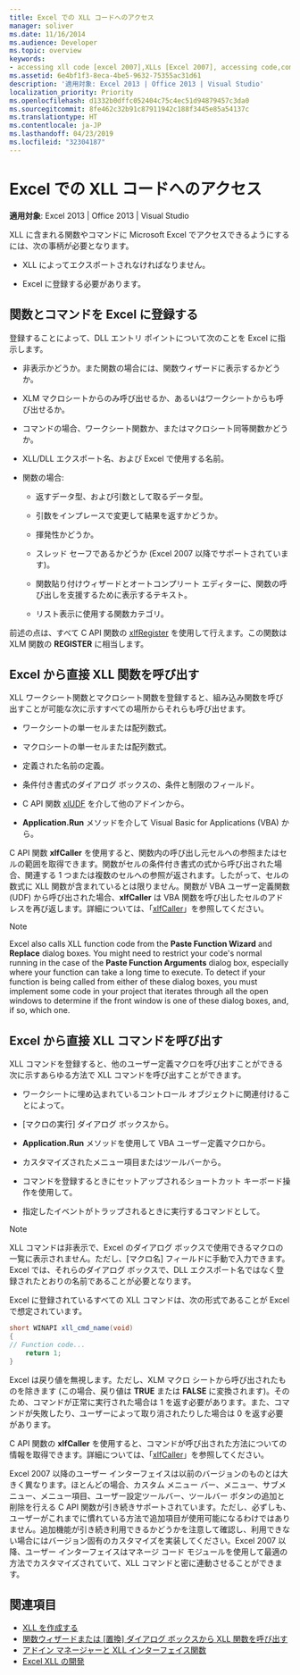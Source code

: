 ```yaml
---
title: Excel での XLL コードへのアクセス
manager: soliver
ms.date: 11/16/2014
ms.audience: Developer
ms.topic: overview
keywords:
- accessing xll code [excel 2007],XLLs [Excel 2007], accessing code,commands [Excel 2007], registration,functions [Excel 2007], registration,calling XLLs from Excel,registering commands [Excel 2007],registering functions [Excel 2007]
ms.assetid: 6e4bf1f3-8eca-4be5-9632-75355ac31d61
description: '適用対象: Excel 2013 | Office 2013 | Visual Studio'
localization_priority: Priority
ms.openlocfilehash: d1332b0dffc052404c75c4ec51d94879457c3da0
ms.sourcegitcommit: 8fe462c32b91c87911942c188f3445e85a54137c
ms.translationtype: HT
ms.contentlocale: ja-JP
ms.lasthandoff: 04/23/2019
ms.locfileid: "32304187"
---
```

# <a name="accessing-xll-code-in-excel"></a>Excel での XLL コードへのアクセス

**適用対象**: Excel 2013 | Office 2013 | Visual Studio 
  
XLL に含まれる関数やコマンドに Microsoft Excel でアクセスできるようにするには、次の事柄が必要となります。
  
- XLL によってエクスポートされなければなりません。
    
- Excel に登録する必要があります。
    
## <a name="registering-functions-and-commands-with-excel"></a>関数とコマンドを Excel に登録する

登録することによって、DLL エントリ ポイントについて次のことを Excel に指示します。
  
- 非表示かどうか。また関数の場合には、関数ウィザードに表示するかどうか。
    
- XLM マクロシートからのみ呼び出せるか、あるいはワークシートからも呼び出せるか。
    
- コマンドの場合、ワークシート関数か、またはマクロシート同等関数かどうか。
    
- XLL/DLL エクスポート名、および Excel で使用する名前。
    
- 関数の場合:
    
  - 返すデータ型、および引数として取るデータ型。
    
  - 引数をインプレースで変更して結果を返すかどうか。
    
  - 揮発性かどうか。
    
  - スレッド セーフであるかどうか (Excel 2007 以降でサポートされています)。
    
  - 関数貼り付けウィザードとオートコンプリート エディターに、関数の呼び出しを支援するために表示するテキスト。
    
  - リスト表示に使用する関数カテゴリ。
    
前述の点は、すべて C API 関数の [xlfRegister](xlfregister-form-1.md) を使用して行えます。この関数は XLM 関数の **REGISTER** に相当します。
  
## <a name="calling-xll-functions-directly-from-excel"></a>Excel から直接 XLL 関数を呼び出す

XLL ワークシート関数とマクロシート関数を登録すると、組み込み関数を呼び出すことが可能な次に示すすべての場所からそれらも呼び出せます。
  
- ワークシートの単一セルまたは配列数式。
    
- マクロシートの単一セルまたは配列数式。
    
- 定義された名前の定義。
    
- 条件付き書式のダイアログ ボックスの、条件と制限のフィールド。
    
- C API 関数 [xlUDF](xludf.md) を介して他のアドインから。
    
- **Application.Run** メソッドを介して Visual Basic for Applications (VBA) から。 
    
C API 関数 **xlfCaller** を使用すると、関数内の呼び出し元セルへの参照またはセルの範囲を取得できます。関数がセルの条件付き書式の式から呼び出された場合、関連する 1 つまたは複数のセルへの参照が返されます。したがって、セルの数式に XLL 関数が含まれているとは限りません。関数が VBA ユーザー定義関数 (UDF) から呼び出された場合、**xlfCaller** は VBA 関数を呼び出したセルのアドレスを再び返します。詳細については、「[xlfCaller](xlfcaller.md)」を参照してください。
  
> [!NOTE]
> Excel also calls XLL function code from the **Paste Function Wizard** and **Replace** dialog boxes. You might need to restrict your code's normal running in the case of the **Paste Function Arguments** dialog box, especially where your function can take a long time to execute. To detect if your function is being called from either of these dialog boxes, you must implement some code in your project that iterates through all the open windows to determine if the front window is one of these dialog boxes, and, if so, which one. 
  
## <a name="calling-xll-commands-directly-from-excel"></a>Excel から直接 XLL コマンドを呼び出す

XLL コマンドを登録すると、他のユーザー定義マクロを呼び出すことができる次に示すあらゆる方法で XLL コマンドを呼び出すことができます。
  
- ワークシートに埋め込まれているコントロール オブジェクトに関連付けることによって。
    
- [マクロの実行] ダイアログ ボックスから。
    
- **Application.Run** メソッドを使用して VBA ユーザー定義マクロから。 
    
- カスタマイズされたメニュー項目またはツールバーから。
    
- コマンドを登録するときにセットアップされるショートカット キーボード操作を使用して。
    
- 指定したイベントがトラップされるときに実行するコマンドとして。
    
> [!NOTE]
> XLL コマンドは非表示で、Excel のダイアログ ボックスで使用できるマクロの一覧に表示されません。ただし、[マクロ名] フィールドに手動で入力できます。Excel では、それらのダイアログ ボックスで、DLL エクスポート名ではなく登録されたとおりの名前であることが必要となります。 
  
Excel に登録されているすべての XLL コマンドは、次の形式であることが Excel で想定されています。
  
```cs
short WINAPI xll_cmd_name(void)
{
// Function code...
    return 1;
}

```

Excel は戻り値を無視します。ただし、XLM マクロ シートから呼び出されたものを除きます (この場合、戻り値は **TRUE** または **FALSE** に変換されます)。そのため、コマンドが正常に実行された場合は 1 を返す必要があります。また、コマンドが失敗したり、ユーザーによって取り消されたりした場合は 0 を返す必要があります。
  
C API 関数の **xlfCaller** を使用すると、コマンドが呼び出された方法についての情報を取得できます。詳細については、「[xlfCaller](xlfcaller.md)」を参照してください。
  
Excel 2007 以降のユーザー インターフェイスは以前のバージョンのものとは大きく異なります。ほとんどの場合、カスタム メニュー バー、メニュー、サブメニュー、メニュー項目、ユーザー設定ツールバー、ツールバー ボタンの追加と削除を行える C API 関数が引き続きサポートされています。ただし、必ずしも、ユーザーがこれまでに慣れている方法で追加項目が使用可能になるわけではありません。追加機能が引き続き利用できるかどうかを注意して確認し、利用できない場合にはバージョン固有のカスタマイズを実装してください。Excel 2007 以降、ユーザー インターフェイスはマネージ コード モジュールを使用して最適の方法でカスタマイズされていて、XLL コマンドと密に連動させることができます。
  
## <a name="see-also"></a>関連項目

- [XLL を作成する](creating-xlls.md)
- [関数ウィザードまたは [置換] ダイアログ ボックスから XLL 関数を呼び出す](how-to-call-xll-functions-from-the-function-wizard-or-replace-dialog-boxes.md)
- [アドイン マネージャーと XLL インターフェイス関数](add-in-manager-and-xll-interface-functions.md)
- [Excel XLL の開発](developing-excel-xlls.md)



